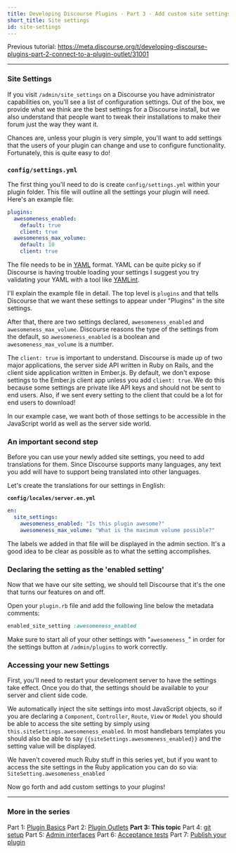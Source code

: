 ```yaml
---
title: Developing Discourse Plugins - Part 3 - Add custom site settings
short_title: Site settings
id: site-settings
---
```


Previous tutorial: https://meta.discourse.org/t/developing-discourse-plugins-part-2-connect-to-a-plugin-outlet/31001

---

### Site Settings

If you visit `/admin/site_settings` on a Discourse you have administrator capabilities on, you'll see a list of configuration settings. Out of the box, we provide what we think are the best settings for a Discourse install, but we also understand that people want to tweak their installations to make their forum just the way they want it.

Chances are, unless your plugin is very simple, you'll want to add settings that the users of your plugin can change and use to configure functionality. Fortunately, this is quite easy to do!

### `config/settings.yml`

The first thing you'll need to do is create `config/settings.yml` within your plugin folder. This file will outline all the settings your plugin will need. Here's an example file:

```yaml
plugins:
  awesomeness_enabled:
    default: true
    client: true
  awesomeness_max_volume:
    default: 10
    client: true
```

The file needs to be in [YAML](https://en.wikipedia.org/wiki/YAML) format. YAML can be quite picky so if Discourse is having trouble loading your settings I suggest you try validating your YAML with a tool like [YAMLint](http://www.yamllint.com/).

I'll explain the example file in detail. The top level is `plugins` and that tells Discourse that we want these settings to appear under "Plugins" in the site settings.

After that, there are two settings declared, `awesomeness_enabled` and `awesomeness_max_volume`. Discourse reasons the type of the settings from the default, so `awesomeness_enabled` is a boolean and `awesomeness_max_volume` is a number.

The `client: true` is important to understand. Discourse is made up of two major applications, the server side API written in Ruby on Rails, and the client side application written in Ember.js. By default, we don't expose settings to the Ember.js client app unless you add `client: true`. We do this because some settings are private like API keys and should not be sent to end users. Also, if we sent every setting to the client that could be a lot for end users to download!

In our example case, we want both of those settings to be accessible in the JavaScript world as well as the server side world.

### An important second step

Before you can use your newly added site settings, you need to add translations for them. Since Discourse supports many languages, any text you add will have to support being translated into other languages.

Let's create the translations for our settings in English:

**`config/locales/server.en.yml`**

```yaml
en:
  site_settings:
    awesomeness_enabled: "Is this plugin awesome?"
    awesomeness_max_volume: "What is the maximum volume possible?"
```

The labels we added in that file will be displayed in the admin section. It's a good idea to be clear as possible as to what the setting accomplishes.

### Declaring the setting as the 'enabled setting'

Now that we have our site setting, we should tell Discourse that it's the one that turns our features on and off.

Open your `plugin.rb` file and add the following line below the metadata comments:

```rb
enabled_site_setting :awesomeness_enabled
```

Make sure to start all of your other settings with "`awesomeness_`" in order for the settings button at `/admin/plugins` to work correctly.

### Accessing your new Settings

First, you'll need to restart your development server to have the settings take effect. Once you do that, the settings should be available to your server and client side code.

We automatically inject the site settings into most JavaScript objects, so if you are declaring a `Component`, `Controller`, `Route`, `View` or `Model` you should be able to access the site setting by simply using `this.siteSettings.awesomeness_enabled`. In most handlebars templates you should also be able to say `{{siteSettings.awesomeness_enabled}}` and the setting value will be displayed.

We haven't covered much Ruby stuff in this series yet, but if you want to access the site settings in the Ruby application you can do so via: `SiteSetting.awesomeness_enabled`

Now go forth and add custom settings to your plugins!

---

### More in the series

Part 1: [Plugin Basics](https://meta.discourse.org/t/beginners-guide-to-creating-discourse-plugins-part-1/30515)
Part 2: [Plugin Outlets](https://meta.discourse.org/t/beginners-guide-to-creating-discourse-plugins-part-2-plugin-outlets/31001)
**Part 3: This topic**
Part 4: [git setup](https://meta.discourse.org/t/beginners-guide-to-creating-discourse-plugins-part-4-git-setup/31272)
Part 5: [Admin interfaces](https://meta.discourse.org/t/beginners-guide-to-creating-discourse-plugins-part-5-admin-interfaces/31761)
Part 6: [Acceptance tests](https://meta.discourse.org/t/beginner-s-guide-to-creating-discourse-plugins-part-6-acceptance-tests/32619)
Part 7: [Publish your plugin](https://meta.discourse.org/t/beginner-s-guide-to-creating-discourse-plugins-part-7-publish-your-plugin/101636)
